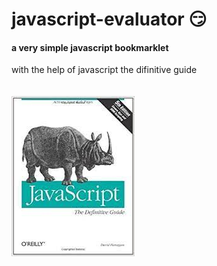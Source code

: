 # javascript-evaluator 😏       
#### a very simple javascript bookmarklet 
 
with the help of javascript the difinitive guide<br/><br/><br/>
![difinitive guide](download.jpg)

